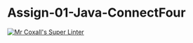 # Assign-01-Java-ConnectFour
[![Mr Coxall's Super Linter](README.md/../../../workflows/Mr%20Coxall's%20Super%20Linter/badge.svg)](README.md/../../../actions)

